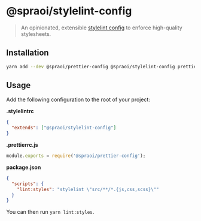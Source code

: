 # @spraoi/stylelint-config

> An opinionated, extensible [stylelint config](https://stylelint.io/user-guide/configuration/) to enforce high-quality stylesheets.

## Installation

```bash
yarn add --dev @spraoi/prettier-config @spraoi/stylelint-config prettier stylelint
```

## Usage

Add the following configuration to the root of your project:

**.stylelintrc**

```json
{
  "extends": ["@spraoi/stylelint-config"]
}
```

**.prettierrc.js**

```javascript
module.exports = require('@spraoi/prettier-config');
```

**package.json**

```json
{
  "scripts": {
    "lint:styles": "stylelint \"src/**/*.{js,css,scss}\""
  }
}
```

You can then run `yarn lint:styles`.
